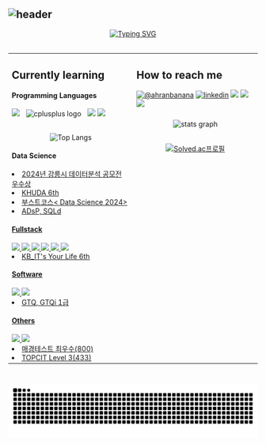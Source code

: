 ## ![header](https://capsule-render.vercel.app/api?type=Venom&color=auto&height=300&section=header&text=Hello%20Ahranah&fontColor=d6ace6&fontSize=90&animation=fadeIn)

<!--
**Ahranah/Ahranah** is a ✨ _special_ ✨ repository because its `README.md` (this file) appears on your GitHub profile.

Here are some ideas to get you started:

- 🔭 I’m currently working on ...
- 🌱 I’m currently learning ...
- 👯 I’m looking to collaborate on ...
- 🤔 I’m looking for help with ...
- 💬 Ask me about ...
- 📫 How to reach me: ...
- 😄 Pronouns: ...
- ⚡ Fun fact: ...
-->
<div align="center"> 
  <a href="https://git.io/typing-svg">
    <img src="https://readme-typing-svg.demolab.com?font=Fira+Code&size=15&duration=3000&pause=300&color=040122&center=true&vCenter=true&multiline=true&width=435&lines=Undergraduate+Food%26Nutrition+and+ComputerScience;Interested+in+Fintech" alt="Typing SVG">
  </a>
	<br><br>
</div>


<table>
  <tr> <td valign="top" width="50%">
 	  
### <h2 align="left">Currently learning </h2>
      
#### Programming Languages
<div align="left">
  <img src="https://img.shields.io/badge/python-%233776AB.svg?&style=for-the-badge&logo=python&logoColor=white" />
  <img width="5" />
  <img src="https://cdn.jsdelivr.net/gh/devicons/devicon/icons/cplusplus/cplusplus-original.svg" height="25" alt="cplusplus logo" />
  <img width="5" />
  <img src="https://img.shields.io/badge/javascript-%23F7DF1E.svg?&style=for-the-badge&logo=javascript&logoColor=black" />
  <img src="https://img.shields.io/badge/java-%23007396.svg?&style=for-the-badge&logo=java&logoColor=white" />
</div>
<br>

<div align="center">
	
![Top Langs](https://github-readme-stats.vercel.app/api/top-langs/?username=ahranah&layout=compact)
</div>

#### Data Science
<div align="left">
<li>
	<a href=#> 2024년 강릉시 데이터분석 공모전 우수상 <br>
</li>
		<li>
			<a href=#> KHUDA 6th
		</li>
  		<li>
			<a href=#> 부스트코스< Data Science 2024>
		</li>
    		<li>
			<a href=#> ADsP, SQLd
		</li>
				
</div>

#### Fullstack
<div align="left">
  <img src="https://img.shields.io/badge/vue.js-%234FC08D.svg?&style=for-the-badge&logo=vue.js&logoColor=white" />
  <img src="https://img.shields.io/badge/node.js-%23339933.svg?&style=for-the-badge&logo=node.js&logoColor=white" />
  <img src="https://img.shields.io/badge/spring-%236DB33F.svg?&style=for-the-badge&logo=spring&logoColor=white" />
<img src="https://img.shields.io/badge/intellij%20idea-%23000000.svg?&style=for-the-badge&logo=intellij%20idea&logoColor=white" />
  <img src="https://img.shields.io/badge/mysql-%234479A1.svg?&style=for-the-badge&logo=mysql&logoColor=white" />
  <img src="https://img.shields.io/badge/mongodb-%2347A248.svg?&style=for-the-badge&logo=mongodb&logoColor=white" />
	<li>
		<a href=#> KB_IT's Your Life 6th
	</li>
</div>

#### Software
<div align="left">
  <img src="https://img.shields.io/badge/adobe%20illustrator-%23FF9A00.svg?&style=for-the-badge&logo=adobe%20illustrator&logoColor=black" />
  <img src="https://img.shields.io/badge/adobe%20photoshop-%2331A8FF.svg?&style=for-the-badge&logo=adobe%20photoshop&logoColor=white" />
	<li>
		<a href=#> GTQ, GTQi 1급
	</li>
</div>

#### Others
<div align="left">
  <img src="https://img.shields.io/badge/linux-%23FCC624.svg?&style=for-the-badge&logo=linux&logoColor=black" />
<img src="https://img.shields.io/badge/git-%23F05032.svg?&style=for-the-badge&logo=git&logoColor=white" />
	  	<li>
			<a href=#> 매경테스트 최우수(800)
		</li>
		<li>
			<a href=#> TOPCIT Level 3(433)
		</li>
</div>

</td>

<td valign="top" width="50%">

### <h2 align="left">How to reach me</h2>
<div align="left">
  <a href="https://www.youtube.com/@ahranbanana" target="_blank"><img src="https://img.shields.io/badge/youtube-%23FF0000.svg?&style=for-the-badge&logo=youtube&logoColor=white" alt="@ahranbanana" /></a>
<a href="https://www.linkedin.com/in/hye-in-jeong-0ab37b311/" target="_blank"><img src="https://img.shields.io/badge/-LinkedIn-blue?style=for-the-badge&logo=Linkedin&logoColor=white" alt="linkedin" /></a>
<a href="mailto:window7651@gmail.com"><img src="https://img.shields.io/badge/gmail-%23EA4335.svg?&style=for-the-badge&logo=gmail&logoColor=white" /></a>
<a href="https://ahranah.tistory.com"><img src="https://img.shields.io/badge/tistory-000000.svg?&style=for-the-badge&logo=tistory&logoColor=white"/></a>
<a href="https://blog.naver.com/ahranbanana"><img src="https://img.shields.io/badge/naver-%03C75A.svg?&style=for-the-badge&logo=naver&logoColor=white"/></a>


###
<div align = "center">
 <img src="https://github-readme-stats.vercel.app/api?username=ahranah&hide_title=false&hide_rank=false&show_icons=true&include_all_commits=true&count_private=true&disable_animations=false&theme=default&locale=en&hide_border=false" height="150" alt="stats graph"  />
<br><br>
	
[![Solved.ac프로필](http://mazassumnida.wtf/api/generate_badge?boj=window765)](https://solved.ac/window765)
</div>
</td> </tr>
</table>


###

<br clear="both">

<img src="https://raw.githubusercontent.com/Ahranah/Ahranah/output/snake.svg" alt="Snake animation" />

###

